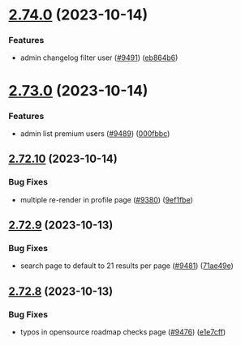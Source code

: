 # [2.74.0](https://github.com/EddieHubCommunity/BioDrop/compare/v2.73.0...v2.74.0) (2023-10-14)


### Features

* admin changelog filter user ([#9491](https://github.com/EddieHubCommunity/BioDrop/issues/9491)) ([eb864b6](https://github.com/EddieHubCommunity/BioDrop/commit/eb864b6a497f526c8b3d43cfbcbbe759acfdb869))



# [2.73.0](https://github.com/EddieHubCommunity/BioDrop/compare/v2.72.10...v2.73.0) (2023-10-14)


### Features

* admin list premium users ([#9489](https://github.com/EddieHubCommunity/BioDrop/issues/9489)) ([000fbbc](https://github.com/EddieHubCommunity/BioDrop/commit/000fbbc92913a63e71fb901464b33dc87669d7a5))



## [2.72.10](https://github.com/EddieHubCommunity/BioDrop/compare/v2.72.9...v2.72.10) (2023-10-14)


### Bug Fixes

* multiple re-render in profile page ([#9380](https://github.com/EddieHubCommunity/BioDrop/issues/9380)) ([9ef1fbe](https://github.com/EddieHubCommunity/BioDrop/commit/9ef1fbe7ced5b4c9f53c2d3aa84769a8c83712c0))



## [2.72.9](https://github.com/EddieHubCommunity/BioDrop/compare/v2.72.8...v2.72.9) (2023-10-13)


### Bug Fixes

* search page to default to 21 results per page ([#9481](https://github.com/EddieHubCommunity/BioDrop/issues/9481)) ([71ae49e](https://github.com/EddieHubCommunity/BioDrop/commit/71ae49eb7b8768f42fe32cc76817a8c36c34f502))



## [2.72.8](https://github.com/EddieHubCommunity/BioDrop/compare/v2.72.7...v2.72.8) (2023-10-13)


### Bug Fixes

* typos in opensource roadmap checks page ([#9476](https://github.com/EddieHubCommunity/BioDrop/issues/9476)) ([e1e7cff](https://github.com/EddieHubCommunity/BioDrop/commit/e1e7cffa7193abdc3eabca8e3392672caa0c86ab))



